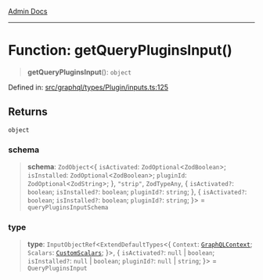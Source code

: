 [Admin Docs](/)

***

# Function: getQueryPluginsInput()

> **getQueryPluginsInput**(): `object`

Defined in: [src/graphql/types/Plugin/inputs.ts:125](https://github.com/Sourya07/talawa-api/blob/2dc82649c98e5346c00cdf926fe1d0bc13ec1544/src/graphql/types/Plugin/inputs.ts#L125)

## Returns

`object`

### schema

> **schema**: `ZodObject`\<\{ `isActivated`: `ZodOptional`\<`ZodBoolean`\>; `isInstalled`: `ZodOptional`\<`ZodBoolean`\>; `pluginId`: `ZodOptional`\<`ZodString`\>; \}, `"strip"`, `ZodTypeAny`, \{ `isActivated?`: `boolean`; `isInstalled?`: `boolean`; `pluginId?`: `string`; \}, \{ `isActivated?`: `boolean`; `isInstalled?`: `boolean`; `pluginId?`: `string`; \}\> = `queryPluginsInputSchema`

### type

> **type**: `InputObjectRef`\<`ExtendDefaultTypes`\<\{ `Context`: [`GraphQLContext`](../../../../context/type-aliases/GraphQLContext.md); `Scalars`: [`CustomScalars`](../../../../scalars/type-aliases/CustomScalars.md); \}\>, \{ `isActivated?`: `null` \| `boolean`; `isInstalled?`: `null` \| `boolean`; `pluginId?`: `null` \| `string`; \}\> = `QueryPluginsInput`
